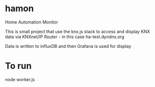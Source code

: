 # hamon
Home Automation Monitor

This is small project that use the knx.js stack to access and display
KNX data via KNXnet/IP Router - in this case ha-test.dyndns.org

Data is written to influxDB and then Grafana is used for display

# To run
node worker.js